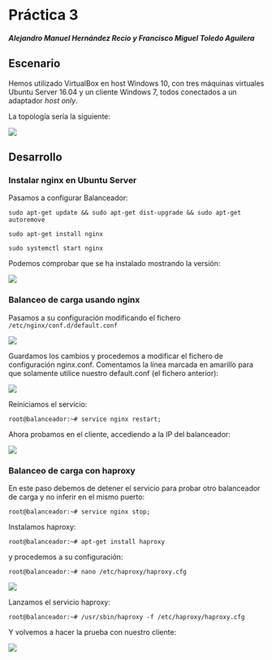 # Práctica 3
##### Alejandro Manuel Hernández Recio y Francisco Miguel Toledo Aguilera

## Escenario
Hemos utilizado VirtualBox en host Windows 10, con tres máquinas virtuales Ubuntu Server 16.04 y un cliente Windows 7, todos conectados a un adaptador *host only*.

La topología sería la siguiente:

![](https://i.imgur.com/vbTaXlg.png)

## Desarrollo 
### Instalar nginx en Ubuntu Server
Pasamos a configurar Balanceador:

``sudo apt-get update && sudo apt-get dist-upgrade && sudo apt-get autoremove``

``sudo apt-get install nginx ``

``sudo systemctl start nginx``

Podemos comprobar que se ha instalado mostrando la versión:

![](https://i.imgur.com/JEGX3sy.png)

###  Balanceo de carga usando nginx 

Pasamos a su configuración modificando el fichero ``/etc/nginx/conf.d/default.conf``

![](https://i.imgur.com/6rFJVB0.png)

Guardamos los cambios y procedemos a modificar el fichero de configuración nginx.conf. Comentamos la línea marcada en amarillo para que solamente utilice nuestro default.conf (el fichero anterior):

![](https://i.imgur.com/GYdWB27.png)

Reiniciamos el servicio:

``root@balanceador:~# service nginx restart;``

Ahora probamos en el cliente, accediendo a la IP del balanceador:

![](https://i.imgur.com/kMTEHt7.png)


###  Balanceo de carga con haproxy 

En este paso debemos de detener el servicio para probar otro balanceador de carga y no inferir en el mismo puerto:

``root@balanceador:~# service nginx stop;``

Instalamos haproxy: 

``root@balanceador:~# apt-get install haproxy``

y procedemos a su configuración:


``root@balanceador:~# nano /etc/haproxy/haproxy.cfg``

![](https://i.imgur.com/Smbr2TC.png)

Lanzamos el servicio haproxy:

``root@balanceador:~# /usr/sbin/haproxy -f /etc/haproxy/haproxy.cfg``

Y volvemos a hacer la prueba con nuestro cliente:


![](https://i.imgur.com/dj0oXnp.png)